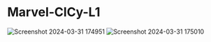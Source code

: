 # Marvel-ClCy-L1
![Screenshot 2024-03-31 174951](https://github.com/Shreyas-rao17/Marvel-ClCy-L1/assets/122039691/ff0780a9-aa4c-4890-8d77-e61e6416ffe7)
![Screenshot 2024-03-31 175010](https://github.com/Shreyas-rao17/Marvel-ClCy-L1/assets/122039691/bba4927f-3f01-4b0a-8824-843a6b49c5e8)
